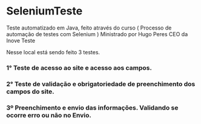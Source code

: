 # SeleniumTeste

Teste automatizado em Java, feito através do curso ( Processo de automação de testes com Selenium ) Ministrado por Hugo Peres CEO da Inove Teste

Nesse local está sendo feito 3 testes. 

### 1° Teste de acesso ao site e acesso aos campos. 
### 2° Teste de validação e obrigatoriedade de preenchimento dos campos do site. 
### 3º Preenchimento e envio das informações. Validando se ocorre erro ou não no Envio. 


